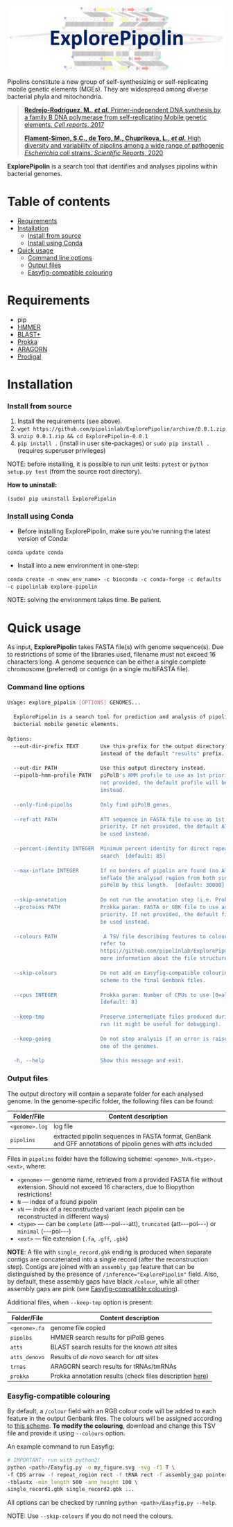 ![banner](banner.svg)

Pipolins constitute a new group of self-synthesizing or self-replicating 
mobile genetic elements (MGEs). They are widespread among diverse bacterial 
phyla and mitochondria.

> [**Redrejo-Rodríguez, M., *et al.*** Primer-independent DNA synthesis 
>by a family B DNA polymerase from self-replicating Mobile genetic elements. 
>*Cell reports*, 2017](https://doi.org/10.1016/j.celrep.2017.10.039)
>
>[**Flament-Simon, S.C., de Toro, M., Chuprikova, L., *et al.*** High diversity 
>and variability of pipolins among a wide range of pathogenic *Escherichia 
>coli* strains. *Scientific Reports*, 2020](https://www.nature.com/articles/s41598-020-69356-6#Sec18)

 **ExplorePipolin** is a search tool that identifies and analyses
 pipolins within bacterial genomes.

# Table of contents

* [Requirements](#requirements)
* [Installation](#installation)
    * [Install from source](#install-from-source)
    * [Install using Conda](#install-using-conda)
* [Quick usage](#quick-usage)
    * [Command line options](#command-line-options)
    * [Output files](#output-files)
    * [Easyfig-compatible colouring](#easyfig-compatible-colouring)

# Requirements

 * pip
 * [HMMER](http://hmmer.org/)
 * [BLAST+](https://www.ncbi.nlm.nih.gov/books/NBK279690/)
 * [Prokka](https://github.com/tseemann/prokka)
 * [ARAGORN](https://github.com/TheSEED/aragorn)
 * [Prodigal](https://github.com/hyattpd/Prodigal)

# Installation
### Install from source

 1. Install the requirements (see above).
 1. `wget https://github.com/pipolinlab/ExplorePipolin/archive/0.0.1.zip`
 1. `unzip 0.0.1.zip && cd ExplorePipolin-0.0.1` 
 1. `pip install .` (install in user site-packages) or
 `sudo pip install .` (requires superuser privileges)
 
NOTE: before installing, it is possible to run unit tests:
`pytest` or `python setup.py test` (from the source root directory).
 
**How to uninstall:**

`(sudo) pip uninstall ExplorePipolin`

### Install using Conda

 * Before installing ExplorePipolin, make sure you're running the latest 
 version of Conda:
 
 `conda update conda`

 * Install into a new environment in one-step:

 `conda create -n <new_env_name> -c bioconda -c conda-forge -c defaults -c pipolinlab explore-pipolin`

NOTE: solving the environment takes time. Be patient.

# Quick usage

As input, **ExplorePipolin** takes FASTA file(s) with genome sequence(s). 
Due to restrictions of some of the libraries used, filename must not exceed 16 characters long.
A genome sequence can be either a single complete chromosome (preferred) 
or contigs (in a single multiFASTA file).



### Command line options

```bash
Usage: explore_pipolin [OPTIONS] GENOMES...

  ExplorePipolin is a search tool for prediction and analysis of pipolins,
  bacterial mobile genetic elements.

Options:
  --out-dir-prefix TEXT       Use this prefix for the output directory,
                              instead of the default "results" prefix.

  --out-dir PATH              Use this output directory instead.
  --pipolb-hmm-profile PATH   piPolB's HMM profile to use as 1st priority.If
                              not provided, the default profile will be used
                              instead.

  --only-find-pipolbs         Only find piPolB genes.

  --ref-att PATH              ATT sequence in FASTA file to use as 1st
                              priority. If not provided, the default ATT will
                              be used instead.

  --percent-identity INTEGER  Minimum percent identity for direct repeats
                              search  [default: 85]

  --max-inflate INTEGER       If no borders of pipolin are found (no ATTs),
                              inflate the analysed region from both sides of
                              piPolB by this length.  [default: 30000]

  --skip-annotation           Do not run the annotation step (i.e. Prokka).
  --proteins PATH             Prokka param: FASTA or GBK file to use as 1st
                              priority. If not provided, the default file will
                              be used instead.

  --colours PATH               A TSV file describing features to colour. Please,
                              refer to
                              https://github.com/pipolinlab/ExplorePipolin for
                              more information about the file structure.

  --skip-colours              Do not add an Easyfig-compatible colouring
                              scheme to the final Genbank files.

  --cpus INTEGER              Prokka param: Number of CPUs to use [0=all]
                              [default: 8]

  --keep-tmp                  Preserve intermediate files produced during the
                              run (it might be useful for debugging).

  --keep-going                Do not stop analysis if an error is raised for
                              one of the genomes.

  -h, --help                  Show this message and exit.
```

### Output files

The output directory will contain a separate folder for each analysed genome. In the genome-specific folder,
the following files can be found:
 
 | Folder/File | Content description |
 |--------|---------------------|
 | `<genome>.log` | log file |
 | `pipolins` | extracted pipolin sequences in FASTA format, GenBank and GFF annotations of pipolin genes with *att*s included |

Files in `pipolins` folder have the following scheme: `<genome>_NvN.<type>.<ext>`,
where:

 * `<genome>` — genome name, retrieved from a provided FASTA file without 
   extension. Should not exceed 16 characters, due to Biopython restrictions!
 * `N` — index of a found pipolin
 * `vN` — index of a reconstructed variant (each pipolin can be reconstructed in
   different ways)
 * `<type>` — can be `complete` (att---pol---att), `truncated` (att---pol---) or 
   `minimal` (---pol---)
 * `<ext>` — file extension (`.fa`, `.gff`, `.gbk`)

**NOTE**: A file with `single_record.gbk` ending is produced when separate contigs are 
concatenated into a single record (after the reconstruction step). Contigs are joined 
with an `assembly_gap` feature that can be distinguished by the presence of 
`/inference="ExplorePipolin"` field. Also, by default, these assembly gaps have 
black `/colour`, while all other assembly gaps are pink 
(see [Easyfig-compatible colouring](#easyfig-compatible-colouring)).

Additional files, when `--keep-tmp` option is present:

 | Folder/File | Content description |
 |-------|----------------------|
 | `<genome>.fa` | genome file copied |
 | `pipolbs` | HMMER search results for piPolB genes |
 | `atts` | BLAST search results for the known *att* sites |
 | `atts_denovo` | Results of *de novo* search for *att* sites |
 | `trnas` | ARAGORN search results for tRNAs/tmRNAs |
 | `prokka` | Prokka annotation results (check files description [here](https://github.com/tseemann/prokka/blob/master/README.md#output-files))|

### Easyfig-compatible colouring

By default, a `/colour` field with an RGB colour code will be added to each feature 
in the output Genbank files. The colours will be assigned according to 
[this scheme](explore_pipolin/data/colours.tsv). **To modify the colouring**, download 
and change this TSV file and provide it using `--colours` option.

An example command to run Easyfig:

```bash
# IMPORTANT: run with python2!
python <path>/Easyfig.py -o my_figure.svg -svg -f1 T \
-f CDS arrow -f repeat_region rect -f tRNA rect -f assembly_gap pointer \
-tblastx -min_length 500 -ann_height 100 \
single_record1.gbk single_record2.gbk ...
```

All options can be checked by running `python <path>/Easyfig.py --help`.

NOTE: Use `--skip-colours` if you do not need the colours.
